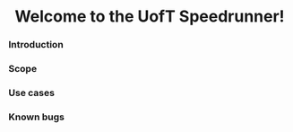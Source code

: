 <div align='center'>
    <h1>Welcome to the <b>UofT Speedrunner!</b></h1>
</div>

<h3>Introduction</h3>

<h3>Scope</h3>

<h3>Use cases</h3>

<h3>Known bugs</h3>
